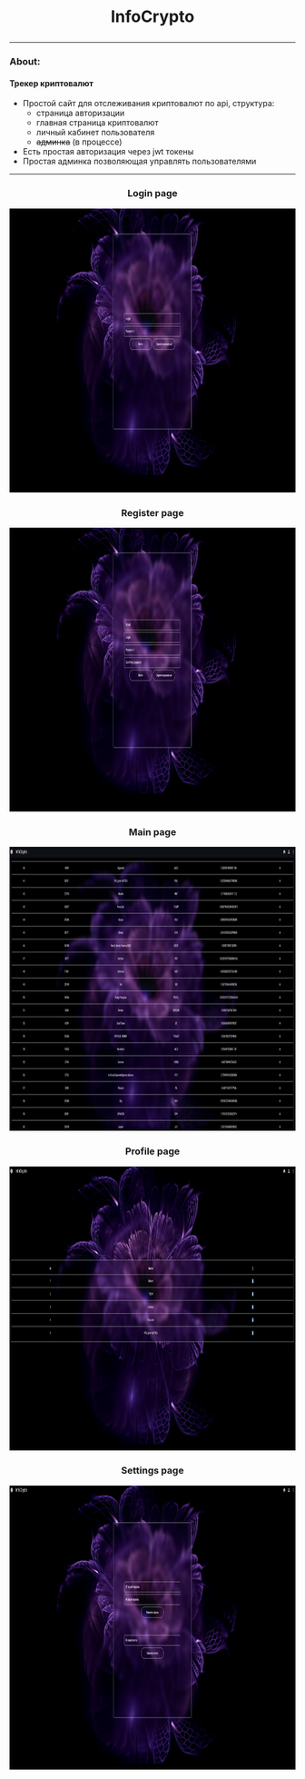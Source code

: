 # <p style="text-align: center;"> InfoCrypto
____
### About:
#### __Трекер криптовалют__
 - Простой сайт для отслеживания криптовалют по api, структура:
   - страница авторизации
   - главная страница криптовалют
   - личный кабинет пользователя
   - ~~админка~~ (в процессе)
 - Есть простая авторизация через jwt токены
 - Простая админка позволяющая управлять пользователями


___
### <p style="text-align: center;"> Login page

<p align="center">
  <img width="1000" height="500" src="imgs/img_login.png">
</p>

### <p style="text-align: center;"> Register page
<p align="center">
  <img width="1000" height="500" src="imgs/img_reg.png">
</p>

### <p style="text-align: center;"> Main page
<p align="center">
  <img width="1000" height="500" src="imgs/img_bas.png">
</p>

### <p style="text-align: center;"> Profile page
<p align="center">
  <img width="1000" height="500" src="imgs/img_profile.png">
</p>

### <p style="text-align: center;"> Settings page
<p align="center">
  <img width="1000" height="500" src="imgs/img_sett.png">
</p>